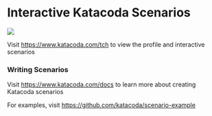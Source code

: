 # Interactive Katacoda Scenarios

[![](http://shields.katacoda.com/katacoda/tch/count.svg)](https://www.katacoda.com/tch "Get your profile on Katacoda.com")

Visit https://www.katacoda.com/tch to view the profile and interactive scenarios

### Writing Scenarios
Visit https://www.katacoda.com/docs to learn more about creating Katacoda scenarios

For examples, visit https://github.com/katacoda/scenario-example

